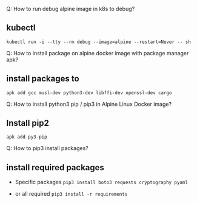 Q: How to run debug alpine image in k8s to debug?
## kubectl
`kubectl run -i --tty --rm debug --image=alpine --restart=Never -- sh`

Q: How to install package on alpine docker image with package manager apk?
## install packages to 
`apk add gcc musl-dev python3-dev libffi-dev openssl-dev cargo`


Q: How to install python3 pip / pip3 in Alpine Linux Docker image?
## Install pip2
`apk add py3-pip`


Q: How to pip3 install packages?
## install required packages

* Specific packages
`pip3 install boto3 requests cryptography pyaml`

* or all required
`pip3 install -r requirements`
